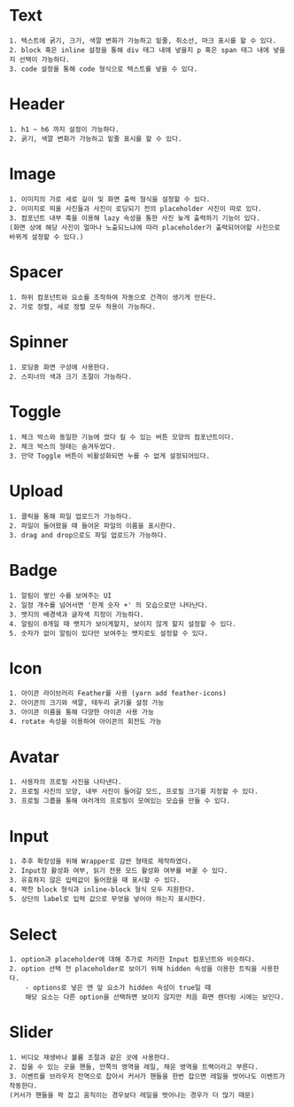 # Text
    1. 텍스트에 굵기, 크기, 색깔 변화가 가능하고 밑줄, 취소선, 마크 표시를 할 수 있다.
    2. block 혹은 inline 설정을 통해 div 태그 내에 넣을지 p 혹은 span 태그 내에 넣을지 선택이 가능하다.
    3. code 설정을 통해 code 형식으로 텍스트를 넣을 수 있다.

# Header
    1. h1 ~ h6 까지 설정이 가능하다.
    2. 굵기, 색깔 변화가 가능하고 밑줄 표시를 할 수 있다.

# Image
    1. 이미지의 가로 세로 길이 및 화면 출력 형식을 설정할 수 있다.
    2. 이미지로 띄울 사진들과 사진이 로딩되기 전의 placeholder 사진이 따로 있다.
    3. 컴포넌트 내부 훅을 이용해 lazy 속성을 통한 사진 늦게 출력하기 기능이 있다. 
    (화면 상에 해당 사진이 얼마나 노출되느냐에 따라 placeholder가 출력되어야할 사진으로 바뀌게 설정할 수 있다.)

# Spacer
    1. 하위 컴포넌트와 요소를 조작하여 자동으로 간격이 생기게 만든다.
    2. 가로 정렬, 세로 정렬 모두 적용이 가능하다.

# Spinner
    1. 로딩중 화면 구성에 사용한다.
    2. 스피너의 색과 크기 조절이 가능하다.

# Toggle
    1. 체크 박스와 동일한 기능에 껐다 킬 수 있는 버튼 모양의 컴포넌트이다.
    2. 체크 박스의 형태는 숨겨두었다.
    3. 만약 Toggle 버튼이 비활성화되면 누를 수 없게 설정되어있다.

# Upload
    1. 클릭을 통해 파일 업로드가 가능하다.
    2. 파일이 들어왔을 때 들어온 파일의 이름을 표시한다.
    3. drag and drop으로도 파일 업로드가 가능하다.

# Badge
    1. 알림이 쌓인 수를 보여주는 UI
    2. 일정 개수를 넘어서면 '한계 숫자 +' 의 모습으로만 나타난다.
    3. 뱃지의 배경색과 글자색 지정이 가능하다.
    4. 알림이 0개일 때 뱃지가 보이게할지, 보이지 않게 할지 설정할 수 있다.
    5. 숫자가 없이 알림이 있다만 보여주는 뱃지로도 설정할 수 있다.

# Icon
    1. 아이콘 라이브러리 Feather를 사용 (yarn add feather-icons)
    2. 아이콘의 크기와 색깔, 테두리 굵기를 설정 가능
    3. 아이콘 이름을 통해 다양한 아이콘 사용 가능
    4. rotate 속성을 이용하여 아이콘의 회전도 가능

# Avatar
    1. 사용자의 프로필 사진을 나타낸다.
    2. 프로필 사진의 모양, 내부 사진이 들어갈 모드, 프로필 크기를 지정할 수 있다.
    3. 프로필 그룹을 통해 여러개의 프로필이 모여있는 모습을 만들 수 있다.

# Input
    1. 추후 확장성을 위해 Wrapper로 감싼 형태로 제작하였다.
    2. Input창 활성화 여부, 읽기 전용 모드 활성화 여부를 바꿀 수 있다.
    3. 유효하지 않은 입력값이 들어왔을 때 표시할 수 있다.
    4. 꽉찬 block 형식과 inline-block 형식 모두 지원한다.
    5. 상단의 label로 입력 값으로 무엇을 넣어야 하는지 표시한다.

# Select
    1. option과 placeholder에 대해 추가로 처리한 Input 컴포넌트와 비슷하다.
    2. option 선택 전 placeholder로 보이기 위해 hidden 속성을 이용한 트릭을 사용한다.
        - options로 넣은 맨 앞 요소가 hidden 속성이 true일 때 
        해당 요소는 다른 option을 선택하면 보이지 않지만 처음 화면 렌더링 시에는 보인다.

# Slider
    1. 비디오 재생바나 볼륨 조절과 같은 곳에 사용한다.
    2. 잡을 수 있는 곳을 핸들, 안쪽의 영역을 레일, 채운 영역을 트랙이라고 부른다.
    3. 이벤트를 브라우저 전역으로 잡아서 커서가 핸들을 한번 잡으면 레일을 벗어나도 이벤트가 작동한다. 
    (커서가 핸들을 꽉 잡고 움직이는 경우보다 레일을 벗어나는 경우가 더 많기 때문)